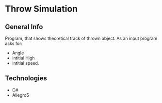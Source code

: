 # Throw Simulation

## General Info
Program, that shows theoretical track of thrown object. As an input program asks for:

* Angle
* Intitial High
* Intitial speed.

## Technologies

* C#
* Allegro5
